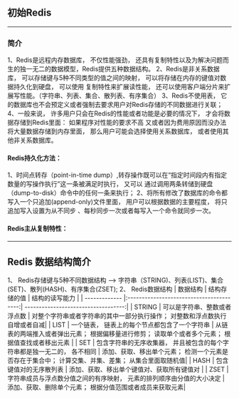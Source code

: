 ## 初始Redis
***

### 简介
1、Redis是远程内存数据库， 不仅性能强劲， 还具有复制特性以及为解决问题而生的独一无二的数据模型，Redis提供五种数据结构。
2、Redis是非关系数据库， 可以存储键与5种不同类型的值之间的映射， 可以将存储在内存的键值对数据持久化到硬盘， 可以使用
复制特性来扩展读性能， 还可以使用客户端分片来扩展写性能。（字符串、列表、集合、散列表、有序集合）
3、Redis不使用表， 它的数据库也不会预定义或者强制去要求用户对Redis存储的不同数据进行关联；
4、一般来说， 许多用户只会在Redis的性能或者功能是必要的情况下， 才会将数据存储到Redis里面： 如果程序对性能的要求不高
又或者因为费用原因而没办法将大量数据存储到内存里面， 那么用户可能会选择使用关系数据库， 或者使用其他非关系数据库。
#### Redis持久化方法：
1、时间点转存（point-in-time dump）,转存操作既可以在“指定时间段内有指定数量的写操作执行”这一条被满足时执行， 又可以
通过调用两条转储到硬盘（dump-to-disk）命令中的任何一条来执行；
2、将所有修改了数据库的命令都写入一个只追加(append-only)文件里面， 用户可以根据数据的主要程度， 将只追加写入设置为从不同步
、每秒同步一次或者每写入一个命令就同步一次。

#### Redis主从复制特性：


***

## Redis 数据结构简介
1、 Redis存储键与5种不同数据结构 --> 字符串（STRING)、列表(LIST)、集合(SET)、散列(HASH)、有序集合(ZSET);
2、 Redis数据结构
| 数据结构       |          结构存储的值                      |          结构的读写能力               |
| ------------- |:----------------------------------------:| -----------------------------------:|
| STRING        | 可以是字符串、整数或者浮点数                  | 对整个字符串或者字符串的其中一部分执行操作； 对整数和浮点数执行自增或者自减|
| LIST          | 一个链表， 链表上的每个节点都包含了一个字符串    | 从链表的两端推入或者弹出元素； 根据偏移量进行修剪； 读取单个或者多个元素； 根据值查找或者移出元素 |
| SET           | 包含字符串的无序收集器， 并且被包含的每个字符串都是独一无二的， 各不相同 | 添加、获取、移出单个元素； 检测一个元素是否存在于集合中； 计算交集、并集、差集； 从集合里面取随机值|
| HASH          | 包含键值对的无序散列表                     | 添加、获取、移出单个键值对、获取所有键值对 |
| ZSET          | 字符串成员与浮点数分值之间的有序映射， 元素的排列顺序由分值的大小决定 | 添加、获取、删除单个元素； 根据分值范围或者成员来获取元素|
